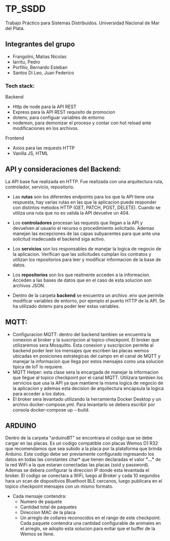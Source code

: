 # TP_SSDD
Trabajo Práctico para Sistemas Distribuidos. Universidad Nacional de Mar del Plata.

## Integrantes del grupo
- Frangolini, Matias Nicolas
- Iarritu, Pedro
- Porfilio, Bernardo Esteban
- Santos Di Leo, Juan Federico

### Tech stack:
Backend
- Http de node para la API REST
- Express para la API REST requisito de promocion
- dotenv, para configuar variables de entorno
- nodemon, para demonizar el proceso y contar con hot reload ante modificaciones en los archivos.

Frontend
- Axios para las requests HTTP
- Vanilla JS, HTML

## API y consideraciones del Backend:
La API base fue realizada en HTTP. 
Fue realizada con una arquitectura ruta, controlador, servicio, repositorio.
- Las **rutas** son los diferentes endpoints para los que la API tiene una respuesta, hay varias rutas en las que la aplicacion puede responder con distintos metodos HTTP (GET, PATCH, POST, DELETE). Cuando se utiliza una ruta que no es valida la API devuelve un 404.
- Los **controladores** procesan las requests que llegan a la API y devuelven al usuario el recurso o procedimiento solicitado. Ademas manejan las excepciones de las capas subyacentes para que ante una solicitud inadecuada el backend siga activo.
- Los **servicios** son los responsables de manejar la logica de negocio de la aplicacion. Verifican que las solicitudes cumplan los contratos y utilizan los repositorios para leer y modificar informacion de la base de datos.
- Los **repositorios** son los que realmente acceden a la informacion. Acceden a las bases de datos que en el caso de esta solucion son archivos JSON.

- Dentro de la carpeta **backend** se encuentra un archivo .env que permite modificar variables de entorno, por ejemplo el puerto HTTP de la API. Se ha utilizado dotenv para poder leer estas variables.

## MQTT:
- Configuracion MQTT: dentro del backend tambien se encuentra la conexion al broker y la suscripcion al topico checkpoint. El broker que utilizaremos sera Mosquitto. Esta conexion y suscripcion permite al backend poder leer los mensajes que escriben las placas wemos ubicadas en posiciones estrategicas del campo en el canal de MQTT y manejar la informacion que llega por estos mensajes como una solucion tipica de IoT lo requiere.
- MQTT Helper: esta clase sera la encargada de manejar la informacion que llegue al topico checkpoint por el canal MQTT. Utilizara tambien los servicios que usa la API ya que mantiene la misma logica de negocio de la aplicacion y ademas esta decision de arquitectura encapsula la logica para acceder a los datos.
- El broker sera levantado utilizando la herramienta Docker Desktop y un archivo docker-compose.yml. Para levantarlo se debera escribir por consola docker-compose up --build.

## ARDUINO
Dentro de la carpeta "arduinoBT" se encontrara el codigo que se debe cargar en las placas. Es un codigo compatible con placas Wemos D1 R32 que recomendamos que sea subido a la placa por la plataforma que brinda Arduino.
Este codigo debe ser previamente configurado ingresando los datos en todas las constantes char* que tienen declaradas el valor **"..."** de la red WiFi a la que estaran conectadas las placas (ssid y password). 
Ademas se debera configurar la direccion IP donde esta levantada el broker. 
El codigo se conectara a WiFi, luego al Broker y cada 10 segundos hara un scan de dispositivos Bluethoot BLE cercanos, luego publicara en el topico checkpoint mensajes con un mismo formato. 
- Cada mensaje contendra:
  - Numero de paquete 
  - Cantidad total de paquetes
  - Direccion MAC de la placa
  - Un arreglo de collares reconocidos en el rango de este checkpoint. Cada paquete contendra una cantidad configurable de animales en el arreglo, se adopto esta solucion para evitar que el buffer de la Wemos se llene.

